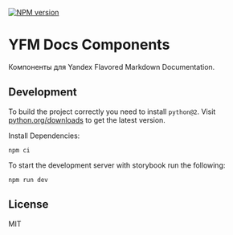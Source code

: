 [![NPM version](https://img.shields.io/npm/v/@doc-tools/components.svg?style=flat)](https://www.npmjs.org/package/@doc-tools/components)

# YFM Docs Components

Компоненты для Yandex Flavored Markdown Documentation.

## Development

To build the project correctly you need to install `python@2`.
Visit [python.org/downloads](https://www.python.org/downloads/release/python-2718/) to get the latest version.

Install Dependencies:

```shell
npm ci
```

To start the development server with storybook run the following:

```shell
npm run dev
```

## License

MIT
